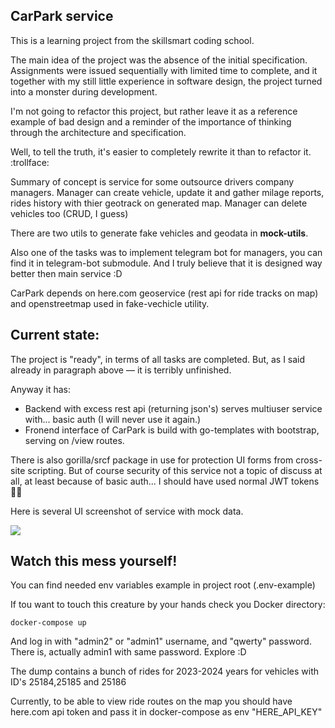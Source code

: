 ## CarPark service

This is a learning project from the skillsmart coding school.

The main idea of the project was the absence of the initial specification.
Assignments were issued sequentially with limited time to complete, and it together with my still little experience in software design, the project turned into a monster during development.

I'm not going to refactor this project, but rather leave it as a reference example of bad design and a reminder of the importance of thinking through the architecture and specification.

Well, to tell the truth, it's easier to completely rewrite it than to refactor it. :trollface:

Summary of concept is service for some outsource drivers company managers. Manager can create vehicle, update it and gather milage reports, rides history with thier
geotrack on generated map. Manager can delete vehicles too (CRUD, I guess)

There are two utils to generate fake vehicles and geodata in **mock-utils**.

Also one of the tasks was to implement telegram bot for managers, you can find it in telegram-bot submodule. And I truly believe that it is designed way better then main service :D

CarPark depends on here.com geoservice (rest api for ride tracks on map) and openstreetmap used in fake-vechicle utility.

## Current state:

The project is "ready", in terms of all tasks are completed.
But, as I said already in paragraph above — it is terribly unfinished. 

Anyway it has:

- Backend with excess rest api (returning json's) serves multiuser service with... basic auth (I will never use it again.)
- Fronend interface of CarPark is build with go-templates with bootstrap, serving on /view routes.

There is also gorilla/srcf package in use for protection UI forms from cross-site scripting. But of course security of this service not a topic of discuss at all, at least because of basic auth... I should have used normal JWT tokens :man_shrugging:

Here is several UI screenshot of service with mock data.

![](https://github.com/NaNameUz3r/car-park/blob/main/misc/ui.gif)

## Watch this mess yourself!

You can find needed env variables example in project root (.env-example)

If tou want to touch this creature by your hands check you Docker directory:

```
docker-compose up
```

And log in with "admin2" or "admin1" username, and "qwerty" password.
There is, actually admin1 with same password. Explore :D

The dump contains a bunch of rides for 2023-2024 years for vehicles with ID's  25184,25185 and 25186

Currently, to be able to view ride routes on the map you should have here.com api token and pass it in docker-compose as env "HERE_API_KEY"